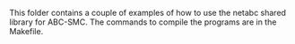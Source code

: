 This folder contains a couple of examples of how to use the netabc shared
library for ABC-SMC. The commands to compile the programs are in the Makefile.
